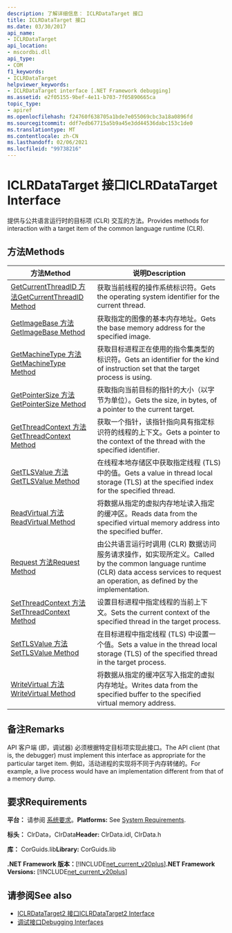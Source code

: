 ```yaml
---
description: 了解详细信息： ICLRDataTarget 接口
title: ICLRDataTarget 接口
ms.date: 03/30/2017
api_name:
- ICLRDataTarget
api_location:
- mscordbi.dll
api_type:
- COM
f1_keywords:
- ICLRDataTarget
helpviewer_keywords:
- ICLRDataTarget interface [.NET Framework debugging]
ms.assetid: e2f05155-9bef-4e11-b703-7f05890665ca
topic_type:
- apiref
ms.openlocfilehash: f24760f638705a1bde7e055069cbc3a18a0896fd
ms.sourcegitcommit: ddf7edb67715a5b9a45e3dd44536dabc153c1de0
ms.translationtype: MT
ms.contentlocale: zh-CN
ms.lasthandoff: 02/06/2021
ms.locfileid: "99738216"
---
```

# <a name="iclrdatatarget-interface"></a><span data-ttu-id="b27b7-103">ICLRDataTarget 接口</span><span class="sxs-lookup"><span data-stu-id="b27b7-103">ICLRDataTarget Interface</span></span>

<span data-ttu-id="b27b7-104">提供与公共语言运行时的目标项 (CLR) 交互的方法。</span><span class="sxs-lookup"><span data-stu-id="b27b7-104">Provides methods for interaction with a target item of the common language runtime (CLR).</span></span>  
  
## <a name="methods"></a><span data-ttu-id="b27b7-105">方法</span><span class="sxs-lookup"><span data-stu-id="b27b7-105">Methods</span></span>  
  
|<span data-ttu-id="b27b7-106">方法</span><span class="sxs-lookup"><span data-stu-id="b27b7-106">Method</span></span>|<span data-ttu-id="b27b7-107">说明</span><span class="sxs-lookup"><span data-stu-id="b27b7-107">Description</span></span>|  
|------------|-----------------|  
|[<span data-ttu-id="b27b7-108">GetCurrentThreadID 方法</span><span class="sxs-lookup"><span data-stu-id="b27b7-108">GetCurrentThreadID Method</span></span>](iclrdatatarget-getcurrentthreadid-method.md)|<span data-ttu-id="b27b7-109">获取当前线程的操作系统标识符。</span><span class="sxs-lookup"><span data-stu-id="b27b7-109">Gets the operating system identifier for the current thread.</span></span>|  
|[<span data-ttu-id="b27b7-110">GetImageBase 方法</span><span class="sxs-lookup"><span data-stu-id="b27b7-110">GetImageBase Method</span></span>](iclrdatatarget-getimagebase-method.md)|<span data-ttu-id="b27b7-111">获取指定的图像的基本内存地址。</span><span class="sxs-lookup"><span data-stu-id="b27b7-111">Gets the base memory address for the specified image.</span></span>|  
|[<span data-ttu-id="b27b7-112">GetMachineType 方法</span><span class="sxs-lookup"><span data-stu-id="b27b7-112">GetMachineType Method</span></span>](iclrdatatarget-getmachinetype-method.md)|<span data-ttu-id="b27b7-113">获取目标进程正在使用的指令集类型的标识符。</span><span class="sxs-lookup"><span data-stu-id="b27b7-113">Gets an identifier for the kind of instruction set that the target process is using.</span></span>|  
|[<span data-ttu-id="b27b7-114">GetPointerSize 方法</span><span class="sxs-lookup"><span data-stu-id="b27b7-114">GetPointerSize Method</span></span>](iclrdatatarget-getpointersize-method.md)|<span data-ttu-id="b27b7-115">获取指向当前目标的指针的大小（以字节为单位）。</span><span class="sxs-lookup"><span data-stu-id="b27b7-115">Gets the size, in bytes, of a pointer to the current target.</span></span>|  
|[<span data-ttu-id="b27b7-116">GetThreadContext 方法</span><span class="sxs-lookup"><span data-stu-id="b27b7-116">GetThreadContext Method</span></span>](iclrdatatarget-getthreadcontext-method.md)|<span data-ttu-id="b27b7-117">获取一个指针，该指针指向具有指定标识符的线程的上下文。</span><span class="sxs-lookup"><span data-stu-id="b27b7-117">Gets a pointer to the context of the thread with the specified identifier.</span></span>|  
|[<span data-ttu-id="b27b7-118">GetTLSValue 方法</span><span class="sxs-lookup"><span data-stu-id="b27b7-118">GetTLSValue Method</span></span>](iclrdatatarget-gettlsvalue-method.md)|<span data-ttu-id="b27b7-119">在线程本地存储区中获取指定线程 (TLS) 中的值。</span><span class="sxs-lookup"><span data-stu-id="b27b7-119">Gets a value in thread local storage (TLS) at the specified index for the specified thread.</span></span>|  
|[<span data-ttu-id="b27b7-120">ReadVirtual 方法</span><span class="sxs-lookup"><span data-stu-id="b27b7-120">ReadVirtual Method</span></span>](iclrdatatarget-readvirtual-method.md)|<span data-ttu-id="b27b7-121">将数据从指定的虚拟内存地址读入指定的缓冲区。</span><span class="sxs-lookup"><span data-stu-id="b27b7-121">Reads data from the specified virtual memory address into the specified buffer.</span></span>|  
|[<span data-ttu-id="b27b7-122">Request 方法</span><span class="sxs-lookup"><span data-stu-id="b27b7-122">Request Method</span></span>](iclrdatatarget-request-method.md)|<span data-ttu-id="b27b7-123">由公共语言运行时调用 (CLR) 数据访问服务请求操作，如实现所定义。</span><span class="sxs-lookup"><span data-stu-id="b27b7-123">Called by the common language runtime (CLR) data access services to request an operation, as defined by the implementation.</span></span>|  
|[<span data-ttu-id="b27b7-124">SetThreadContext 方法</span><span class="sxs-lookup"><span data-stu-id="b27b7-124">SetThreadContext Method</span></span>](iclrdatatarget-setthreadcontext-method.md)|<span data-ttu-id="b27b7-125">设置目标进程中指定线程的当前上下文。</span><span class="sxs-lookup"><span data-stu-id="b27b7-125">Sets the current context of the specified thread in the target process.</span></span>|  
|[<span data-ttu-id="b27b7-126">SetTLSValue 方法</span><span class="sxs-lookup"><span data-stu-id="b27b7-126">SetTLSValue Method</span></span>](iclrdatatarget-settlsvalue-method.md)|<span data-ttu-id="b27b7-127">在目标进程中指定线程 (TLS) 中设置一个值。</span><span class="sxs-lookup"><span data-stu-id="b27b7-127">Sets a value in the thread local storage (TLS) of the specified thread in the target process.</span></span>|  
|[<span data-ttu-id="b27b7-128">WriteVirtual 方法</span><span class="sxs-lookup"><span data-stu-id="b27b7-128">WriteVirtual Method</span></span>](iclrdatatarget-writevirtual-method.md)|<span data-ttu-id="b27b7-129">将数据从指定的缓冲区写入指定的虚拟内存地址。</span><span class="sxs-lookup"><span data-stu-id="b27b7-129">Writes data from the specified buffer to the specified virtual memory address.</span></span>|  
  
## <a name="remarks"></a><span data-ttu-id="b27b7-130">备注</span><span class="sxs-lookup"><span data-stu-id="b27b7-130">Remarks</span></span>  

 <span data-ttu-id="b27b7-131">API 客户端 (即，调试器) 必须根据特定目标项实现此接口。</span><span class="sxs-lookup"><span data-stu-id="b27b7-131">The API client (that is, the debugger) must implement this interface as appropriate for the particular target item.</span></span> <span data-ttu-id="b27b7-132">例如，活动进程的实现将不同于内存转储的。</span><span class="sxs-lookup"><span data-stu-id="b27b7-132">For example, a live process would have an implementation different from that of a memory dump.</span></span>  
  
## <a name="requirements"></a><span data-ttu-id="b27b7-133">要求</span><span class="sxs-lookup"><span data-stu-id="b27b7-133">Requirements</span></span>  

 <span data-ttu-id="b27b7-134">**平台：** 请参阅 [系统要求](../../get-started/system-requirements.md)。</span><span class="sxs-lookup"><span data-stu-id="b27b7-134">**Platforms:** See [System Requirements](../../get-started/system-requirements.md).</span></span>  
  
 <span data-ttu-id="b27b7-135">**标头：** ClrData，ClrData</span><span class="sxs-lookup"><span data-stu-id="b27b7-135">**Header:** ClrData.idl, ClrData.h</span></span>  
  
 <span data-ttu-id="b27b7-136">**库：** CorGuids.lib</span><span class="sxs-lookup"><span data-stu-id="b27b7-136">**Library:** CorGuids.lib</span></span>  
  
 <span data-ttu-id="b27b7-137">**.NET Framework 版本：**[!INCLUDE[net_current_v20plus](../../../../includes/net-current-v20plus-md.md)]</span><span class="sxs-lookup"><span data-stu-id="b27b7-137">**.NET Framework Versions:** [!INCLUDE[net_current_v20plus](../../../../includes/net-current-v20plus-md.md)]</span></span>  
  
## <a name="see-also"></a><span data-ttu-id="b27b7-138">请参阅</span><span class="sxs-lookup"><span data-stu-id="b27b7-138">See also</span></span>

- [<span data-ttu-id="b27b7-139">ICLRDataTarget2 接口</span><span class="sxs-lookup"><span data-stu-id="b27b7-139">ICLRDataTarget2 Interface</span></span>](iclrdatatarget2-interface.md)
- [<span data-ttu-id="b27b7-140">调试接口</span><span class="sxs-lookup"><span data-stu-id="b27b7-140">Debugging Interfaces</span></span>](debugging-interfaces.md)
